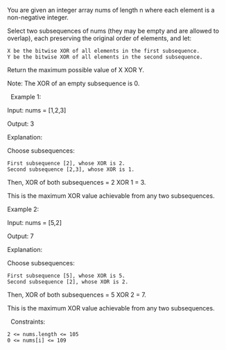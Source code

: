 You are given an integer array nums of length n where each element is a non-negative integer.

Select two subsequences of nums (they may be empty and are allowed to overlap), each preserving the original order of elements, and let:


	X be the bitwise XOR of all elements in the first subsequence.
	Y be the bitwise XOR of all elements in the second subsequence.


Return the maximum possible value of X XOR Y.

Note: The XOR of an empty subsequence is 0.

 
Example 1:


Input: nums = [1,2,3]

Output: 3

Explanation:

Choose subsequences:


	First subsequence [2], whose XOR is 2.
	Second subsequence [2,3], whose XOR is 1.


Then, XOR of both subsequences = 2 XOR 1 = 3.

This is the maximum XOR value achievable from any two subsequences.


Example 2:


Input: nums = [5,2]

Output: 7

Explanation:

Choose subsequences:


	First subsequence [5], whose XOR is 5.
	Second subsequence [2], whose XOR is 2.


Then, XOR of both subsequences = 5 XOR 2 = 7.

This is the maximum XOR value achievable from any two subsequences.


 
Constraints:


	2 <= nums.length <= 105
	0 <= nums[i] <= 109

